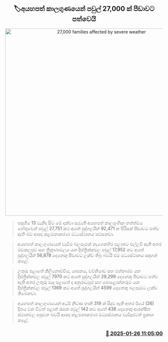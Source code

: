 <p align='center'><b><h2 align='center' title='27,000 families affected by severe weather'>🏷අයහපත් කාලගුණයෙන් පවුල් 27,000 ක් පීඩාවට පත්වෙයි</h2></b></p>
<p align='center'><img src='https://helakuru.sgp1.cdn.digitaloceanspaces.com/esana/images/lib/flood-peoples-archived.jpg' width='600' alt='27,000 families affected by severe weather'></p>

> පසුගිය 13 වැනිදා සිට මේ දක්වා පැවැති අයහපත් කාලගුණික තත්ත්වය හේතුවෙන් පවුල් 27,751 කට අයත් පුද්ගලයින් 92,471 ක පිරිසක් පීඩාවට පත්ව ඇති බව ආපදා කළමනාකරණ මධ්‍යස්ථානය පවසනවා.

> අයහපත් කාලගුණයෙන් වැඩිම බලපෑමක් නැගෙනහිර පළාතට එල්ලවී ඇති අතර මඩකලපුව සහ ත්‍රිකුණාමලය යන දිස්ත්‍රික්කවල පවුල් 17,952 කට අයත් පුද්ගලයින් 56,878 දෙනෙකු පීඩාවට ලක්ව තිබු බවයි එම මධ්‍යස්ථානය සඳහන් කළේ.

> උතුරු පළාතේ කිලිනොච්චිය, යාපනය, වව්නියාව සහ මන්නාරම යන දිස්ත්‍රික්කවල පවුල් 7970 කට අයත් පුද්ගලයින් 29,299 දෙනෙකු පීඩාවට පත්ව ඇති අතර උතුරු මැද පළාතේ ද අනුරාධපුර සහ පොළොන්නරුව යන දිස්ත්‍රික්කවල පවුල් 1369 කට අයත් පුද්ගලයින් 4599 දෙනෙකු බලපෑමට ලක්ව තිබෙනවා.

> අයහපත් කාලගුණයෙන් අර්ධ නිවාස හානි 319 ක් සිදුව ඇති අතර ඊයේ (26) දිනය වන විටත් පළාත් රැසක පවුල් 142 කට අයත් 438 දෙනෙකු ආරක්ෂිත ස්ථානවල පසුවන බවයි ආපදා කළමනාකරණ මධ්‍යස්ථානය වැඩිදුරටත් ප්‍රකාශ කළේ. 



<h3 align='right'><a href='https://www.helakuru.lk/esana/p/106893/'>📅 2025-01-26 11:05:00</a></h3>
